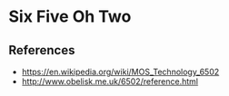# Six Five Oh Two

## References

- https://en.wikipedia.org/wiki/MOS_Technology_6502
- http://www.obelisk.me.uk/6502/reference.html

